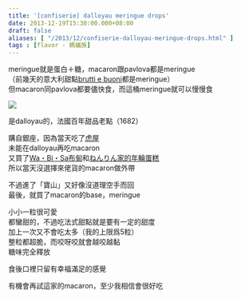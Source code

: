 ```yaml
---
title: '[confiserie] dalloyau meringue drops'
date: 2013-12-19T15:30:00.000+08:00
draft: false
aliases: [ "/2013/12/confiserie-dalloyau-meringue-drops.html" ]
tags : [flavor - 螞蟻族]
---
```


meringue就是蛋白＋糖，macaron跟pavlova都是meringue  
（前幾天的意大利甜點[brutti e buoni](http://www.hidie.net/2013/12/dolciario-pasticceria-veniani-brutti-e.html)都是meringue）  
但macaron同pavlova都要儘快食，而這桶meringue就可以慢慢食  

[![](https://3.bp.blogspot.com/-3C77yROiFWw/XCiLH-9BE5I/AAAAAAAADOw/hm_y-iqiD9E1B9vuDLorv_hHV-K1yT2KQCLcBGAs/s640/67.jpg)](https://3.bp.blogspot.com/-3C77yROiFWw/XCiLH-9BE5I/AAAAAAAADOw/hm_y-iqiD9E1B9vuDLorv_hHV-K1yT2KQCLcBGAs/s1600/67.jpg)

是dalloyau的，法國百年甜品老點（1682）  
  
購自銀座，因為當天吃了[虎屋](http://www.hidie.net/2013/10/day3_9656.html)  
未能在dalloyau再吃macaron  
又買了[Wa・Bi・Sa布甸](http://www.hidie.net/2013/11/day3wabisa.html)和[ねんりん家的年輪蛋糕](http://www.hidie.net/2013/11/day3_1692.html)  
所以當天沒選擇來佬貨的macaron做外帶  
  
不過進了「寶山」又好像沒道理空手而回  
最後，就買了macaron的base，meringue  
  
小小一粒很可愛  
都蠻甜的，不過吃法式甜點就是要有一定的甜度  
加上一次又不會吃太多（我的上限爲5粒）  
整粒都超脆，而咬呀咬就會越咬越黏  
糖味完全釋放  
  
食後口裡只留有幸福滿足的感覺  
  
  
有機會再試這家的macaron，至少我相信會很好吃